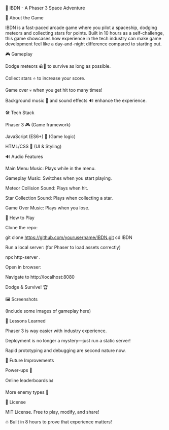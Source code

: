 🚀 IBDN - A Phaser 3 Space Adventure

  

🌟 About the Game

IBDN is a fast-paced arcade game where you pilot a spaceship, dodging meteors and collecting stars for points. Built in 10 hours as a self-challenge, this game showcases how experience in the tech industry can make game development feel like a day-and-night difference compared to starting out.

🎮 Gameplay

Dodge meteors 🪨💨 to survive as long as possible.

Collect stars ⭐ to increase your score.

Game over 💀 when you get hit too many times!

Background music 🎵 and sound effects 🔊 enhance the experience.

🛠️ Tech Stack

Phaser 3 🎮 (Game framework)

JavaScript (ES6+) 📜 (Game logic)

HTML/CSS 🎨 (UI & Styling)

🔊 Audio Features

Main Menu Music: Plays while in the menu.

Gameplay Music: Switches when you start playing.

Meteor Collision Sound: Plays when hit.

Star Collection Sound: Plays when collecting a star.

Game Over Music: Plays when you lose.

🚀 How to Play

Clone the repo:

git clone https://github.com/yourusername/IBDN.git
cd IBDN

Run a local server: (for Phaser to load assets correctly)

npx http-server .

Open in browser:

Navigate to http://localhost:8080

Dodge & Survive! 🏆

🖼️ Screenshots

(Include some images of gameplay here)

📌 Lessons Learned

Phaser 3 is way easier with industry experience.

Deployment is no longer a mystery—just run a static server!

Rapid prototyping and debugging are second nature now.

📢 Future Improvements

Power-ups 🚀

Online leaderboards 📊

More enemy types 👾

📜 License

MIT License. Free to play, modify, and share!

🔥 Built in 8 hours to prove that experience matters!